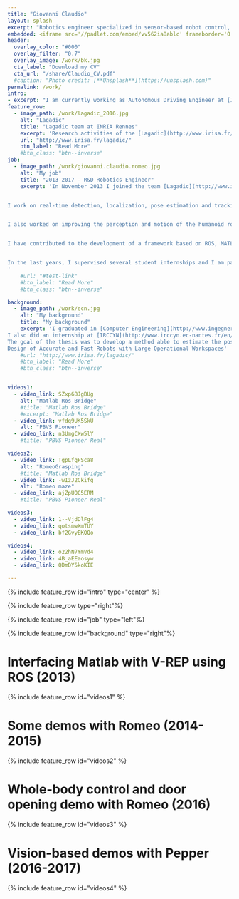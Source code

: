 ```yaml
---
title: "Giovanni Claudio"
layout: splash
excerpt: "Robotics engineer specialized in sensor-based robot control, visual servoing, computer vision and machine learning."
embedded: <iframe src='//padlet.com/embed/vv562ia8ablc' frameborder='0' width='100%' height='400px' style='padding:0;margin:0;border:none'></iframe>
header:
  overlay_color: "#000"
  overlay_filter: "0.7"
  overlay_image: /work/bk.jpg
  cta_label: "Download my CV"
  cta_url: "/share/Claudio_CV.pdf"
  #caption: "Photo credit: [**Unsplash**](https://unsplash.com)"
permalink: /work/
intro: 
- excerpt: "I am currently working as Autonomous Driving Engineer at [Italdesign-Giugiaro](http://www.italdesign.it/) in Turin (Italy)."
feature_row:
  - image_path: /work/lagadic_2016.jpg
    alt: "Lagadic"
    title: "Lagadic team at INRIA Rennes"
    excerpt: 'Research activities of the [Lagadic](http://www.irisa.fr/lagadic/) team deal with robot vision, visual servoing, real-time visual tracking and SLAM for applications in localization, manipulation, navigation, medical robotics and augmented reality. Visual servoing consists in using the information provided by a vision sensor to control the movements of a dynamic system. Such systems are usually robot arms, or mobile robots, but can also be virtual robots, or even a virtual camera.'
    url: "http://www.irisa.fr/lagadic/"
    btn_label: "Read More"
    #btn_class: "btn--inverse"
job:
  - image_path: /work/giovanni.claudio.romeo.jpg
    alt: "My job"
    title: "2013-2017 - R&D Robotics Engineer"
    excerpt: 'In November 2013 I joined the team [Lagadic](http://www.irisa.fr/lagadic/)  in INRIA Rennes led by [François Chaumette](http://www.irisa.fr/lagadic/team/Francois.Chaumette-eng.html) with the role of R&D Robotics Engineer. My goal is to make robots smarter, helping them to perceive and understand our world and to take action autonomously.   


I work on real-time detection, localization, pose estimation and tracking of different kinds of targets and I implemented state-of-the-art visual servoing algorithms that significantly improved the robustness and accuracy of several types of robots (mobile, humanoid, industrial robots and drones).  To validate these approaches, I created numerous demonstrations using 2D and RGB-D cameras, radars and microphones. 


I also worked on improving the perception and motion of the humanoid robots Romeo and Pepper. These robots can now track a target with their gaze, detect and follow a person, detect and grasp objects, deliver them to a human, manipulate them using two hands simultaneously and open a door.


I have contributed to the development of a framework based on ROS, MATLAB/Simulink, and V-REP, for a fast prototyping of robot control algorithms. This system allows testing sensor-based control algorithms before on simulated robots in V-REP and later on the real robots, with a few changes. 


In the last years, I supervised several student internships and I am participating as a mentor in the Google Summer of Code. I also published scientific articles at IEEE Robotics and Automation Letters (RA-L),  ICRA’17 and Humanoids’16.
'
    #url: "#test-link"
    #btn_label: "Read More"
    #btn_class: "btn--inverse"

background:
  - image_path: /work/ecn.jpg
    alt: "My background"
    title: "My background"
    excerpt: 'I graduated in [Computer Engineering](http://www.ingegneriainformatica.dibris.unige.it/) in Genoa (Italy) and later I obtained a double degree: Master in Robotics Engineering (University of Genoa) and  [Master ARIA](http://masteraria.irccyn.ec-nantes.fr/index.php/presentationaria-en) in Advanced Robotics (École Centrale de Nantes). 
I also did an internship at [IRCCYN](http://www.irccyn.ec-nantes.fr/en/) on "Pose and velocity estimation for high-speed robot control" (using a vision system) under the supervision of Philippe Martinet.
The goal of the thesis was to develop a method able to estimate the pose and the velocity of a high-speed parallel robot at a very high frequency (1 kHz- 2 kHz). My work was part of the French ANR [Project ARROW](http://www.irccyn.ec-nantes.fr/~briot/ANR_ARROW.html):
Design of Accurate and Fast Robots with Large Operational Workspaces'
    #url: "http://www.irisa.fr/lagadic/"
    #btn_label: "Read More"
    #btn_class: "btn--inverse"


videos1:
  - video_link: SZxp6BJgBUg
    alt: "Matlab Ros Bridge"
    #title: "Matlab Ros Bridge"
    #excerpt: "Matlab Ros Bridge"
  - video_link: vfdq9UK5SkU
    alt: "PBVS Pioneer"
  - video_link: n3UmgCXw5lY
    #title: "PBVS Pioneer Real"

videos2:
  - video_link: TgpLfgFSca8
    alt: "RomeoGrasping"
    #title: "Matlab Ros Bridge"
  - video_link: -wIzJ2Ckifg
    alt: "Romeo maze"
  - video_link: ajZpUOC5ERM
    #title: "PBVS Pioneer Real"

videos3:
  - video_link: 1--VjdDlFg4
  - video_link: qotsmwXmTUY
  - video_link: bf2GvyEKQQo

videos4:
  - video_link: o22hN7YmVd4
  - video_link: 4B_aEEaosyw
  - video_link: QDmDY5koKIE

---
```


{% include feature_row id="intro" type="center" %}

{% include feature_row type="right"%}

{% include feature_row id="job" type="left"%}

{% include feature_row id="background" type="right"%}

# Interfacing Matlab with V-REP using ROS (2013)
{% include feature_row id="videos1" %}

# Some demos with Romeo (2014-2015)
{% include feature_row id="videos2" %}

# Whole-body control and door opening demo with Romeo (2016)
{% include feature_row id="videos3" %}

# Vision-based demos with Pepper (2016-2017)
{% include feature_row id="videos4" %}


